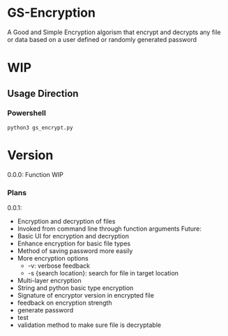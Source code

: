# GS-Encryption
A Good and Simple Encryption algorism that encrypt and decrypts any file or data based on a user defined or randomly generated password
# WIP
## Usage Direction
### Powershell
`
python3 gs_encrypt.py
`
# Version
0.0.0: Function WIP
### Plans
0.0.1:
- Encryption and decryption of files
- Invoked from command line through function arguments
Future:
- Basic UI for encryption and decryption
- Enhance encryption for basic file types
- Method of saving password more easily
- More encryption options
  - -v: verbose feedback
  - -s {search location}: search for file in target location
- Multi-layer encryption
- String and python basic type encryption
- Signature of encryptor version in encrypted file
- feedback on encryption strength
- generate password
- test
- validation method to make sure file is decryptable
